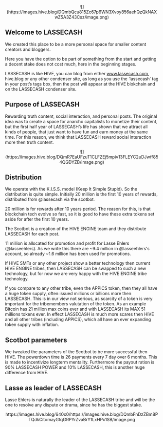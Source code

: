 <center>![](https://images.hive.blog/DQmbQcu815Zc67p6WN3Xvoy856aehQzQkNAXwZ5A3Z43Csz/image.png)</center>


Welcome to LASSECASH
--

We created this place to be a more personal space for smaller content creators and bloggers.

Here you have the option to be part of something from the start and getting a decent stake does not cost much, here in the beginning stages.

LASSECASH is like HIVE, you can blog from either www.lassecash.com, hive.blog or any other condenser site, as long as you use the ‘lassecash’ tag in your post’s tags box, then the post will appear at the HIVE blokchain and on the LASSECASH condenser site.

Purpose of LASSECASH
--

Rewarding truth content, social interaction, and personal posts. The original idea was to create a space for anarcho capitalists to monetize their content, but the first half year of LASSECASH’s life has shown that we attract all kinds of people, that just want to have fun and earn money at the same time. For this reason, we think that LASSECASH reward social interaction more then truth content.


<center>![](https://images.hive.blog/DQmR7EaUFzuT1CLFZEj5mpiv13FLEYC2uDJwff854QGDYZB/image.png)</center>

Distribution
--
We operate with the K.I.S.S. model (Keep It Simple Stupid). So the distribution is quite simple. Initially 20 million is the first 10 years of rewards, distributed from @lassecash via the scotbot.

20 million is for rewards after 10 years period. The reason for this, is that blockchain tech evolve so fast, so it is good to have these extra tokens set aside for after the first 10 years.

The Scotbot is a creation of the HIVE ENGINE team and they distribute LASSECASH for each post.

11 million is allocated for promotion and profit for Lasse Ehlers (@lasseehlers). As we write this there are ~9.4 million in @lasseehlers's account, so already ~1.6 million has been used for promotions.

If HIVE SMTs or any other project show a better technology then current HIVE ENGINE tribes, then LASSECASH can be swapped to such a new technology, but for now we are very happy with the HIVE ENGINE tribe technology.

If you compare to any other tribe, even the APPICS token, then they all have a huge token supply, often issued millions or billions more then LASSECASH. This is in our view not serious, as scarcity of a token is very important for the tribemembers valutation of the token. As an example Bitcoin has 21 million max coins ever and with LASSECASH its MAX 51 millions tokens ever. In effect LASSECASH is much more scares then HIVE and all other tribes (including APPICS), which all have an ever expanding token supply with inflation.

Scotbot parameters
--

We tweaked the parameters of the Scotbot to be more successful then HIVE. The powerdown time is 26 payments every 7 day over 6 months. This is made to incentivize longterm mentality. Furthermore the payout ration is 90% LASSECASH POWER and 10% LASSECASH, this is another huge difference from HIVE.

Lasse as leader of LASSECASH
--

Lasse Ehlers is naturally the leader of the LASSECASH tribe and will be the one to resolve any dispute or drama, since he has the biggest stake.



<center>https://images.hive.blog/640x0/https://images.hive.blog/DQmbFnDzZBm8PTQdkCitomayGtqGRPYrZvaBrY1LxHPx1SB/image.png</center>

